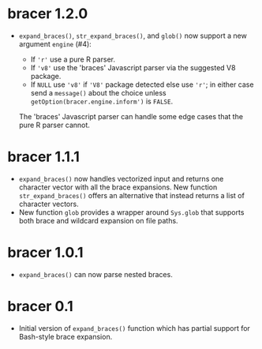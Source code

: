 bracer 1.2.0
============

* ``expand_braces()``, ``str_expand_braces()``, and ``glob()`` now support a new argument ``engine`` (#4):

  * If `'r'` use a pure R parser.
  * If `'v8'` use the 'braces' Javascript parser via the suggested V8 package.
  * If `NULL` use `'v8'` if `'V8'` package detected else use `'r'`;
    in either case send a `message()` about the choice
    unless `getOption(bracer.engine.inform')` is `FALSE`.

  The 'braces' Javascript parser can handle some edge cases that the pure R parser cannot.

bracer 1.1.1
============

* ``expand_braces()`` now handles vectorized input and returns one character vector with all the brace expansions.  New function ``str_expand_braces()`` offers an alternative that instead returns a list of character vectors.
* New function ``glob`` provides a wrapper around ``Sys.glob`` that supports
  both brace and wildcard expansion on file paths.

bracer 1.0.1
============

* ``expand_braces()`` can now parse nested braces.

bracer 0.1
==========

* Initial version of ``expand_braces()`` function which has partial support for Bash-style brace expansion.
